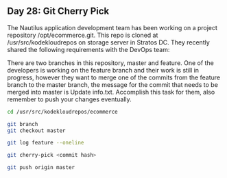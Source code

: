 ## Day 28: Git Cherry Pick

The Nautilus application development team has been working on a project repository /opt/ecommerce.git. This repo is cloned at /usr/src/kodekloudrepos on storage server in Stratos DC. They recently shared the following requirements with the DevOps team:

There are two branches in this repository, master and feature. One of the developers is working on the feature branch and their work is still in progress, however they want to merge one of the commits from the feature branch to the master branch, the message for the commit that needs to be merged into master is Update info.txt. Accomplish this task for them, also remember to push your changes eventually.

```bash
cd /usr/src/kodekloudrepos/ecommerce

git branch
git checkout master

git log feature --oneline

git cherry-pick <commit hash>

git push origin master
```
